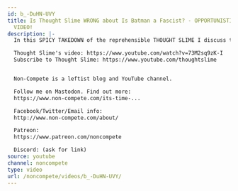 ```yaml
---
id: b_-DuHN-UVY
title: Is Thought Slime WRONG about Is Batman a Fascist? - OPPORTUNISTIC TAKEDOWN
  VIDEO!
description: |-
  In this SPICY TAKEDOWN of the reprehensible THOUGHT SLIME I discuss the difference (and overlap) between gatekeeping and criticism.

  Thought Slime's video: https://www.youtube.com/watch?v=73M2sq9zK-I
  Subscribe to Thought Slime: https://www.youtube.com/thoughtslime


  Non-Compete is a leftist blog and YouTube channel.

  Follow me on Mastodon. Find out more:
  https://www.non-compete.com/its-time-...

  Facebook/Twitter/Email info:
  http://www.non-compete.com/about/

  Patreon:
  https://www.patreon.com/noncompete

  Discord: (ask for link)
source: youtube
channel: noncompete
type: video
url: /noncompete/videos/b_-DuHN-UVY/
---
```

